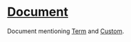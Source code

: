 # [Document](#document)

Document mentioning [Term][1] and [Custom][2].

[1]: /home/andreas/Platte/andreas/Hobbies/Programmieren/htmlcssjs/glossarify-md/test/output-actual/term-uris/uri-none-baseUrl-none-paths-absolute/sub-1/sub-2/glossary#term "..."

[2]: /home/andreas/Platte/andreas/Hobbies/Programmieren/htmlcssjs/glossarify-md/test/output-actual/term-uris/uri-none-baseUrl-none-paths-absolute/sub-1/sub-2/glossary#custom "..."
